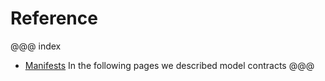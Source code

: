 # Reference
@@@ index
* [Manifests](manifests.md)
In the following pages we described model  contracts
@@@
